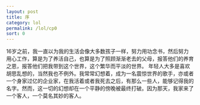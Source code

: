 ```yaml
---
layout: post
title: 序
category: lol
permalink: /lol/cp0
sort: 0
---
```


16岁之前，我一直以为我的生活会像大多数孩子一样，努力用功念书，然后努力用心工作，算是为了养活自己，也算是为了照顾渐渐老去的父母，报答他们的养育之恩，报答他们把我带到这个世界，这个繁华而平淡的世界。
年轻人大多是喜欢胡思乱想的，当然我也不例外。我常常幻想着，成为一名震惊世界的歌手，亦或者一个身家过亿的企业家，在我活着或者我死去之后，有那么一些人，能够记得我的名字。然而，这一切的幻想却在一个平静的傍晚被最终打破。因为那天，我家来了一个客人，一个莫名其妙的客人。 
